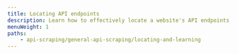 ```yaml
---
title: Locating API endpoints
description: Learn how to effectively locate a website's API endpoints, and learn how to use them to get the data you want faster and more reliably.
menuWeight: 1
paths:
    - api-scraping/general-api-scraping/locating-and-learning
---
```


<!-- show the endpoint -->

<!-- literally copy the json payload and test it in postman -->

<!-- explain the query is graphQL language -->

<!-- show how to do it with axios -->

<!-- show the naive soluton: string literals -->